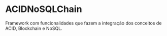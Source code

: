 # ACIDNoSQLChain
Framework com funcionalidades que fazem a integração dos conceitos de ACID, Blockchain e NoSQL.
